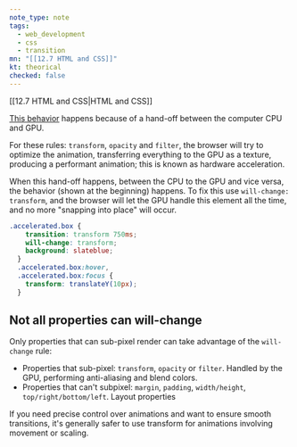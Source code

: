 ```yaml
---
note_type: note
tags:
  - web_development
  - css
  - transition
mn: "[[12.7 HTML and CSS]]"
kt: theorical
checked: false
---
```

[[12.7 HTML and CSS|HTML and CSS]]

[This behavior](https://www.joshwcomeau.com/animation/css-transitions/#hardware-acceleration-9) happens because of a hand-off between the computer CPU and GPU. 

For these rules: `transform`, `opacity` and `filter`, the browser will try to optimize the animation, transferring everything to the GPU as a texture, producing a performant animation; this is known as hardware acceleration. 

When this hand-off happens, between the CPU to the GPU and vice versa, the behavior (shown at the beginning) happens. To fix this use `will-change: transform`, and the browser will let the GPU handle this element all the time, and no more "snapping into place" will occur.  

```css
.accelerated.box {
    transition: transform 750ms;
    will-change: transform;
    background: slateblue;
  }
  .accelerated.box:hover,
  .accelerated.box:focus {
    transform: translateY(10px);
  }
```

## Not all properties can will-change
Only properties that can sub-pixel render can take advantage of the `will-change` rule:
- Properties that sub-pixel: `transform`, `opacity` or `filter`. Handled by the GPU, performing anti-aliasing and blend colors. 
- Properties that can't subpixel: `margin`, `padding`,  `width/height`, `top/right/bottom/left`. Layout properties 

If you need precise control over animations and want to ensure smooth transitions, it's generally safer to use transform for animations involving movement or scaling.